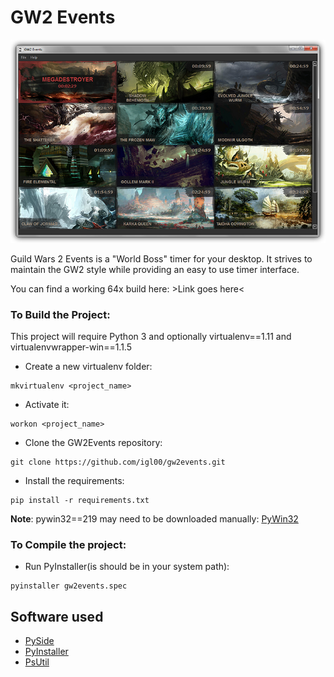 # GW2 Events


![](gw2events_thumb.jpg)
    
Guild Wars 2 Events is a "World Boss" timer for your desktop. It strives to maintain the GW2 style while providing
an easy to use timer interface.

You can find a working 64x build here: >Link goes here<


### To Build the Project:

This project will require Python 3 and optionally virtualenv==1.11 and virtualenvwrapper-win==1.1.5


* Create a new virtualenv folder:

```
mkvirtualenv <project_name>
```

* Activate it:

```
workon <project_name>
```

* Clone the GW2Events repository:

```
git clone https://github.com/igl00/gw2events.git
```

* Install the requirements:

```
pip install -r requirements.txt
```

**Note**: pywin32==219 may need to be downloaded manually: [PyWin32](http://sourceforge.net/projects/pywin32/files/pywin32/)

### To Compile the project:

* Run PyInstaller(is should be in your system path):
```
pyinstaller gw2events.spec
```


## Software used

* [PySide](http://qt-project.org/wiki/PySide)
* [PyInstaller](https://github.com/pyinstaller/pyinstaller/wiki)
* [PsUtil](https://pypi.python.org/pypi/psutil)